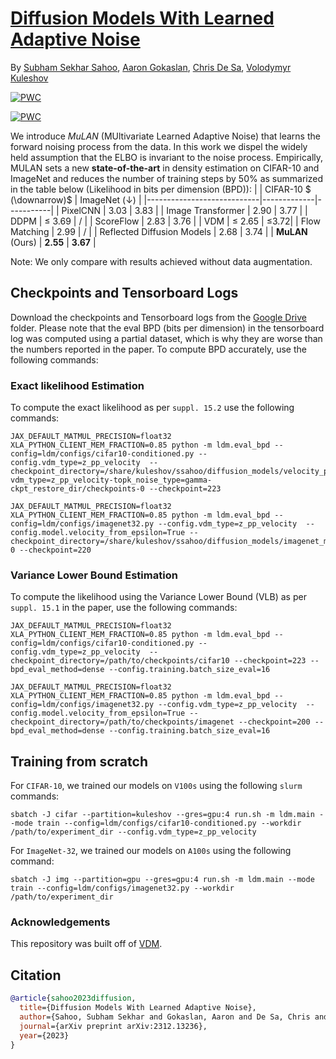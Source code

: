 # [Diffusion Models With Learned Adaptive Noise](https://arxiv.org/abs/2312.13236)
By [Subham Sekhar Sahoo](https://s-sahoo.github.io), [Aaron Gokaslan](https://skylion007.github.io), [Chris De Sa](https://www.cs.cornell.edu/~cdesa/), [Volodymyr Kuleshov](https://www.cs.cornell.edu/~kuleshov/)

[![PWC](https://img.shields.io/endpoint.svg?url=https://paperswithcode.com/badge/diffusion-models-with-learned-adaptive-noise/density-estimation-on-imagenet-32x32-1)](https://paperswithcode.com/sota/density-estimation-on-imagenet-32x32-1?p=diffusion-models-with-learned-adaptive-noise)

[![PWC](https://img.shields.io/endpoint.svg?url=https://paperswithcode.com/badge/diffusion-models-with-learned-adaptive-noise/density-estimation-on-cifar-10)](https://paperswithcode.com/sota/density-estimation-on-cifar-10?p=diffusion-models-with-learned-adaptive-noise)

We introduce *MuLAN* (MUltivariate Learned Adaptive Noise) that learns the forward noising process from the data. In this work we dispel the widely held assumption that the ELBO is invariant to the noise process. Empirically, MULAN sets a new **state-of-the-art** in density estimation on CIFAR-10 and ImageNet and reduces the number of training steps by 50% as summarized in the table below (Likelihood in bits per dimension (BPD)):
|                         | CIFAR-10 $ (\downarrow)$ | ImageNet $(\downarrow)$ |
|----------------------------|-------------|-----------|
| PixelCNN                   | 3.03        | 3.83      |
| Image Transformer          | 2.90        | 3.77      |
| DDPM                       | $\leq$ 3.69 | /         |
| ScoreFlow                  | 2.83        | 3.76      |
| VDM                        | $\leq$ 2.65 | $\leq$3.72|
| Flow Matching              | 2.99        | /         |
| Reflected Diffusion Models | 2.68        | 3.74      |
| **MuLAN** (Ours)           | **2.55**    | **3.67**  |

Note:  We only compare with results achieved without data augmentation.

## Checkpoints and Tensorboard Logs
Download the checkpoints and Tensorboard logs from the [Google Drive](https://drive.google.com/drive/folders/1RVnTljGDj4G8gu2ltYFX0wwD9OlKRpWT?usp=sharing) folder. Please note that the eval BPD (bits per dimension) in the tensorboard log was computed using a partial dataset, which is why they are worse than the numbers reported in the paper. To compute BPD accurately, use the following commands:

### Exact likelihood Estimation
To compute the exact likelihood as per `suppl. 15.2` use the following commands:
```
JAX_DEFAULT_MATMUL_PRECISION=float32 XLA_PYTHON_CLIENT_MEM_FRACTION=0.85 python -m ldm.eval_bpd --config=ldm/configs/cifar10-conditioned.py --config.vdm_type=z_pp_velocity  --checkpoint_directory=/share/kuleshov/ssahoo/diffusion_models/velocity_parameterization/1124188-vdm_type=z_pp_velocity-topk_noise_type=gamma-ckpt_restore_dir/checkpoints-0 --checkpoint=223

JAX_DEFAULT_MATMUL_PRECISION=float32 XLA_PYTHON_CLIENT_MEM_FRACTION=0.85 python -m ldm.eval_bpd --config=ldm/configs/imagenet32.py --config.vdm_type=z_pp_velocity  --config.model.velocity_from_epsilon=True --checkpoint_directory=/share/kuleshov/ssahoo/diffusion_models/imagenet_mulan_epsilon/checkpoints-0 --checkpoint=220
```

### Variance Lower Bound Estimation
To compute the likelihood using the Variance Lower Bound (VLB) as per `suppl. 15.1` in the paper, use the following commands:
```
JAX_DEFAULT_MATMUL_PRECISION=float32 XLA_PYTHON_CLIENT_MEM_FRACTION=0.85 python -m ldm.eval_bpd --config=ldm/configs/cifar10-conditioned.py --config.vdm_type=z_pp_velocity  --checkpoint_directory=/path/to/checkpoints/cifar10 --checkpoint=223 --bpd_eval_method=dense --config.training.batch_size_eval=16

JAX_DEFAULT_MATMUL_PRECISION=float32 XLA_PYTHON_CLIENT_MEM_FRACTION=0.85 python -m ldm.eval_bpd --config=ldm/configs/imagenet32.py --config.vdm_type=z_pp_velocity  --config.model.velocity_from_epsilon=True --checkpoint_directory=/path/to/checkpoints/imagenet --checkpoint=200 --bpd_eval_method=dense --config.training.batch_size_eval=16
```

## Training from scratch
For `CIFAR-10`, we trained our models on `V100s` using the following `slurm` commands:
```
sbatch -J cifar --partition=kuleshov --gres=gpu:4 run.sh -m ldm.main --mode train --config=ldm/configs/cifar10-conditioned.py --workdir /path/to/experiment_dir --config.vdm_type=z_pp_velocity
```

For `ImageNet-32`, we trained our models on `A100s` using the following command:
```
sbatch -J img --partition=gpu --gres=gpu:4 run.sh -m ldm.main --mode train --config=ldm/configs/imagenet32.py --workdir /path/to/experiment_dir
```

### Acknowledgements
This repository was built off of [VDM](https://github.com/google-research/vdm).


## Citation
```bib
@article{sahoo2023diffusion,
  title={Diffusion Models With Learned Adaptive Noise},
  author={Sahoo, Subham Sekhar and Gokaslan, Aaron and De Sa, Chris and Kuleshov, Volodymyr},
  journal={arXiv preprint arXiv:2312.13236},
  year={2023}
}
```
